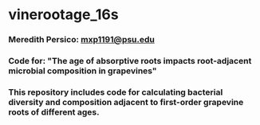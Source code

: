 # vinerootage_16s

### Meredith Persico: mxp1191@psu.edu
### Code for: "The age of absorptive roots impacts root-adjacent microbial composition in grapevines"
### This repository includes code for calculating bacterial diversity and composition adjacent to first-order grapevine roots of different ages.
